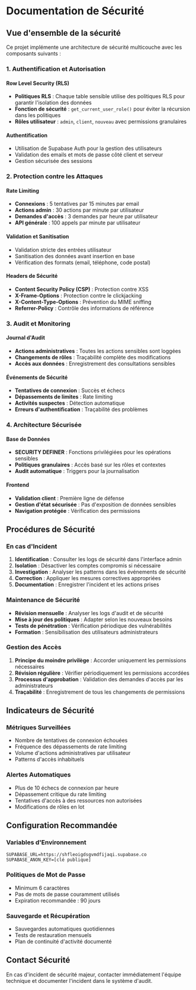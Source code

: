 
# Documentation de Sécurité

## Vue d'ensemble de la sécurité

Ce projet implémente une architecture de sécurité multicouche avec les composants suivants :

### 1. Authentification et Autorisation

#### Row Level Security (RLS)
- **Politiques RLS** : Chaque table sensible utilise des politiques RLS pour garantir l'isolation des données
- **Fonction de sécurité** : `get_current_user_role()` pour éviter la récursion dans les politiques
- **Rôles utilisateur** : `admin`, `client`, `nouveau` avec permissions granulaires

#### Authentification
- Utilisation de Supabase Auth pour la gestion des utilisateurs
- Validation des emails et mots de passe côté client et serveur
- Gestion sécurisée des sessions

### 2. Protection contre les Attaques

#### Rate Limiting
- **Connexions** : 5 tentatives par 15 minutes par email
- **Actions admin** : 30 actions par minute par utilisateur
- **Demandes d'accès** : 3 demandes par heure par utilisateur
- **API générale** : 100 appels par minute par utilisateur

#### Validation et Sanitisation
- Validation stricte des entrées utilisateur
- Sanitisation des données avant insertion en base
- Vérification des formats (email, téléphone, code postal)

#### Headers de Sécurité
- **Content Security Policy (CSP)** : Protection contre XSS
- **X-Frame-Options** : Protection contre le clickjacking
- **X-Content-Type-Options** : Prévention du MIME sniffing
- **Referrer-Policy** : Contrôle des informations de référence

### 3. Audit et Monitoring

#### Journal d'Audit
- **Actions administratives** : Toutes les actions sensibles sont loggées
- **Changements de rôles** : Traçabilité complète des modifications
- **Accès aux données** : Enregistrement des consultations sensibles

#### Événements de Sécurité
- **Tentatives de connexion** : Succès et échecs
- **Dépassements de limites** : Rate limiting
- **Activités suspectes** : Détection automatique
- **Erreurs d'authentification** : Traçabilité des problèmes

### 4. Architecture Sécurisée

#### Base de Données
- **SECURITY DEFINER** : Fonctions privilégiées pour les opérations sensibles
- **Politiques granulaires** : Accès basé sur les rôles et contextes
- **Audit automatique** : Triggers pour la journalisation

#### Frontend
- **Validation client** : Première ligne de défense
- **Gestion d'état sécurisée** : Pas d'exposition de données sensibles
- **Navigation protégée** : Vérification des permissions

## Procédures de Sécurité

### En cas d'Incident
1. **Identification** : Consulter les logs de sécurité dans l'interface admin
2. **Isolation** : Désactiver les comptes compromis si nécessaire
3. **Investigation** : Analyser les patterns dans les événements de sécurité
4. **Correction** : Appliquer les mesures correctives appropriées
5. **Documentation** : Enregistrer l'incident et les actions prises

### Maintenance de Sécurité
- **Révision mensuelle** : Analyser les logs d'audit et de sécurité
- **Mise à jour des politiques** : Adapter selon les nouveaux besoins
- **Tests de pénétration** : Vérification périodique des vulnérabilités
- **Formation** : Sensibilisation des utilisateurs administrateurs

### Gestion des Accès
1. **Principe du moindre privilège** : Accorder uniquement les permissions nécessaires
2. **Révision régulière** : Vérifier périodiquement les permissions accordées
3. **Processus d'approbation** : Validation des demandes d'accès par les administrateurs
4. **Traçabilité** : Enregistrement de tous les changements de permissions

## Indicateurs de Sécurité

### Métriques Surveillées
- Nombre de tentatives de connexion échouées
- Fréquence des dépassements de rate limiting
- Volume d'actions administratives par utilisateur
- Patterns d'accès inhabituels

### Alertes Automatiques
- Plus de 10 échecs de connexion par heure
- Dépassement critique du rate limiting
- Tentatives d'accès à des ressources non autorisées
- Modifications de rôles en lot

## Configuration Recommandée

### Variables d'Environnement
```
SUPABASE_URL=https://shfleoigdsgvmdfijaqi.supabase.co
SUPABASE_ANON_KEY=[clé publique]
```

### Politiques de Mot de Passe
- Minimum 6 caractères
- Pas de mots de passe couramment utilisés
- Expiration recommandée : 90 jours

### Sauvegarde et Récupération
- Sauvegardes automatiques quotidiennes
- Tests de restauration mensuels
- Plan de continuité d'activité documenté

## Contact Sécurité

En cas d'incident de sécurité majeur, contacter immédiatement l'équipe technique et documenter l'incident dans le système d'audit.
